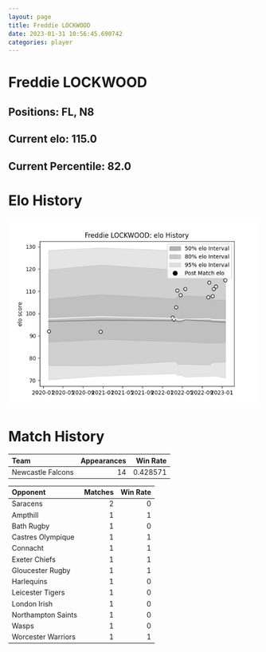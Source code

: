 ```yaml
---  
layout: page  
title: Freddie LOCKWOOD  
date: 2023-01-31 10:56:45.690742  
categories: player  
---
```

# Freddie LOCKWOOD

## Positions: FL, N8

## Current elo: 115.0

## Current Percentile: 82.0

# Elo History


![elo history](history_FreddieLOCKWOOD.png)
# Match History


| Team              |   Appearances |   Win Rate |
|:------------------|--------------:|-----------:|
| Newcastle Falcons |            14 |   0.428571 |

| Opponent           |   Matches |   Win Rate |
|:-------------------|----------:|-----------:|
| Saracens           |         2 |          0 |
| Ampthill           |         1 |          1 |
| Bath Rugby         |         1 |          0 |
| Castres Olympique  |         1 |          1 |
| Connacht           |         1 |          1 |
| Exeter Chiefs      |         1 |          1 |
| Gloucester Rugby   |         1 |          1 |
| Harlequins         |         1 |          0 |
| Leicester Tigers   |         1 |          0 |
| London Irish       |         1 |          0 |
| Northampton Saints |         1 |          0 |
| Wasps              |         1 |          0 |
| Worcester Warriors |         1 |          1 |
